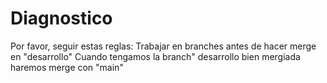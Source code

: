 # Diagnostico
Por favor, seguir estas reglas:
Trabajar en branches antes de hacer merge en "desarrollo"
Cuando tengamos la branch" desarrollo bien mergiada haremos merge con "main"

